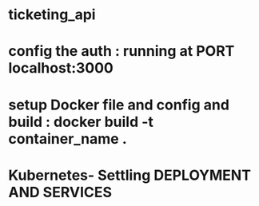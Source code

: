 # ticketing_api
# config the auth : running at PORT localhost:3000
# setup Docker file and config and build : docker build -t container_name .
# Kubernetes- Settling DEPLOYMENT AND SERVICES
